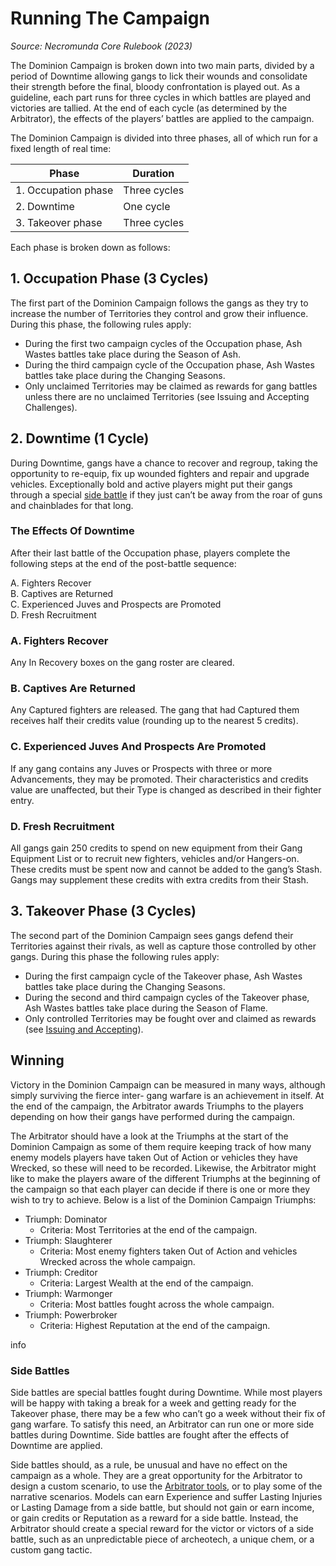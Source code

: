 # Running The Campaign
_Source: Necromunda Core Rulebook (2023)_

The Dominion Campaign is broken down into two main parts, divided by a period of Downtime allowing gangs to lick their wounds and consolidate their strength before the final, bloody confrontation is played out. As a guideline, each part runs for three cycles in which battles are played and victories are tallied. At the end of each cycle (as determined by the Arbitrator), the effects of the players’ battles are applied to the campaign.

The Dominion Campaign is divided into three phases, all of which run for a fixed length of real time:


|Phase              |Duration    |
|-------------------|------------|
|1. Occupation phase|Three cycles|
|2. Downtime        |One cycle   |
|3. Takeover phase  |Three cycles|


Each phase is broken down as follows:

1\. Occupation Phase (3 Cycles)[​](#1-occupation-phase-3-cycles "Direct link to 1. Occupation Phase (3 Cycles)")
----------------------------------------------------------------------------------------------------------------

The first part of the Dominion Campaign follows the gangs as they try to increase the number of Territories they control and grow their influence. During this phase, the following rules apply:

*   During the first two campaign cycles of the Occupation phase, Ash Wastes battles take place during the Season of Ash.
*   During the third campaign cycle of the Occupation phase, Ash Wastes battles take place during the Changing Seasons.
*   Only unclaimed Territories may be claimed as rewards for gang battles unless there are no unclaimed Territories (see Issuing and Accepting Challenges).

2\. Downtime (1 Cycle)[​](#2-downtime-1-cycle "Direct link to 2. Downtime (1 Cycle)")
-------------------------------------------------------------------------------------

During Downtime, gangs have a chance to recover and regroup, taking the opportunity to re-equip, fix up wounded fighters and repair and upgrade vehicles. Exceptionally bold and active players might put their gangs through a special [side battle](https://necrovox.org/docs/campaigns/dominion-campaign/running-the-campaign#side-battles) if they just can’t be away from the roar of guns and chainblades for that long.

### The Effects Of Downtime[​](#the-effects-of-downtime "Direct link to The Effects Of Downtime")

After their last battle of the Occupation phase, players complete the following steps at the end of the post-battle sequence:

A. Fighters Recover  
B. Captives are Returned  
C. Experienced Juves and Prospects are Promoted  
D. Fresh Recruitment

### A. Fighters Recover[​](#a-fighters-recover "Direct link to A. Fighters Recover")

Any In Recovery boxes on the gang roster are cleared.

### B. Captives Are Returned[​](#b-captives-are-returned "Direct link to B. Captives Are Returned")

Any Captured fighters are released. The gang that had Captured them receives half their credits value (rounding up to the nearest 5 credits).

### C. Experienced Juves And Prospects Are Promoted[​](#c-experienced-juves-and-prospects-are-promoted "Direct link to C. Experienced Juves And Prospects Are Promoted")

If any gang contains any Juves or Prospects with three or more Advancements, they may be promoted. Their characteristics and credits value are unaffected, but their Type is changed as described in their fighter entry.

### D. Fresh Recruitment[​](#d-fresh-recruitment "Direct link to D. Fresh Recruitment")

All gangs gain 250 credits to spend on new equipment from their Gang Equipment List or to recruit new fighters, vehicles and/or Hangers-on. These credits must be spent now and cannot be added to the gang’s Stash. Gangs may supplement these credits with extra credits from their Stash.

3\. Takeover Phase (3 Cycles)[​](#3-takeover-phase-3-cycles "Direct link to 3. Takeover Phase (3 Cycles)")
----------------------------------------------------------------------------------------------------------

The second part of the Dominion Campaign sees gangs defend their Territories against their rivals, as well as capture those controlled by other gangs. During this phase the following rules apply:

*   During the first campaign cycle of the Takeover phase, Ash Wastes battles take place during the Changing Seasons.
*   During the second and third campaign cycles of the Takeover phase, Ash Wastes battles take place during the Season of Flame.
*   Only controlled Territories may be fought over and claimed as rewards (see [Issuing and Accepting](https://necrovox.org/docs/campaigns/dominion-campaign/setting-up-the-campaign#issuing-and-accepting-challenges)).

Winning[​](#winning "Direct link to Winning")
---------------------------------------------

Victory in the Dominion Campaign can be measured in many ways, although simply surviving the fierce inter- gang warfare is an achievement in itself. At the end of the campaign, the Arbitrator awards Triumphs to the players depending on how their gangs have performed during the campaign.

The Arbitrator should have a look at the Triumphs at the start of the Dominion Campaign as some of them require keeping track of how many enemy models players have taken Out of Action or vehicles they have Wrecked, so these will need to be recorded. Likewise, the Arbitrator might like to make the players aware of the different Triumphs at the beginning of the campaign so that each player can decide if there is one or more they wish to try to achieve. Below is a list of the Dominion Campaign Triumphs:



* Triumph: Dominator
  * Criteria: Most Territories at the end of the campaign.
* Triumph: Slaughterer
  * Criteria: Most enemy fighters taken Out of Action and vehicles Wrecked across the whole campaign.
* Triumph: Creditor
  * Criteria: Largest Wealth at the end of the campaign.
* Triumph: Warmonger
  * Criteria: Most battles fought across the whole campaign.
* Triumph: Powerbroker
  * Criteria: Highest Reputation at the end of the campaign.


info

### Side Battles[​](#side-battles "Direct link to Side Battles")

Side battles are special battles fought during Downtime. While most players will be happy with taking a break for a week and getting ready for the Takeover phase, there may be a few who can’t go a week without their fix of gang warfare. To satisfy this need, an Arbitrator can run one or more side battles during Downtime. Side battles are fought after the effects of Downtime are applied.

Side battles should, as a rule, be unusual and have no effect on the campaign as a whole. They are a great opportunity for the Arbitrator to design a custom scenario, to use the [Arbitrator tools](https://necrovox.org/docs/category/arbitrator-tools), or to play some of the narrative scenarios. Models can earn Experience and suffer Lasting Injuries or Lasting Damage from a side battle, but should not gain or earn income, or gain credits or Reputation as a reward for a side battle. Instead, the Arbitrator should create a special reward for the victor or victors of a side battle, such as an unpredictable piece of archeotech, a unique chem, or a custom gang tactic.
